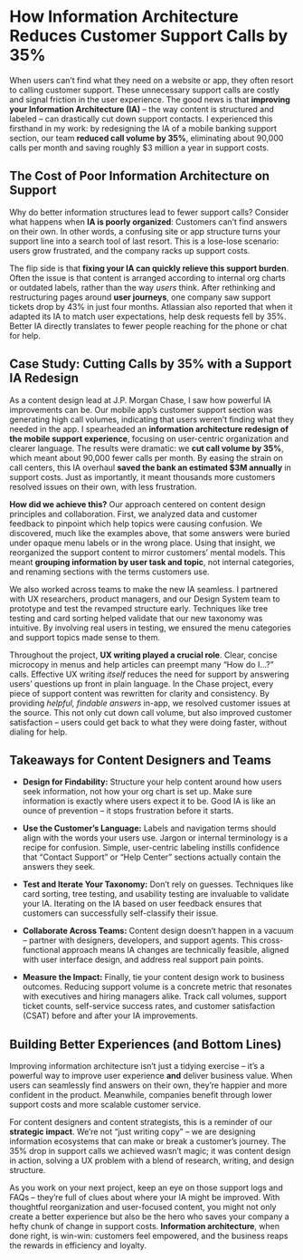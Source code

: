# How Information Architecture Reduces Customer Support Calls by 35%

When users can’t find what they need on a website or app, they often resort to calling customer support. These unnecessary support calls are costly and signal friction in the user experience. The good news is that **improving your Information Architecture (IA)** – the way content is structured and labeled – can drastically cut down support contacts. I experienced this firsthand in my work: by redesigning the IA of a mobile banking support section, our team **reduced call volume by 35%**, eliminating about 90,000 calls per month and saving roughly $3 million a year in support costs.

## The Cost of Poor Information Architecture on Support

Why do better information structures lead to fewer support calls? Consider what happens when **IA is poorly organized**: Customers can’t find answers on their own. In other words, a confusing site or app structure turns your support line into a search tool of last resort. This is a lose-lose scenario: users grow frustrated, and the company racks up support costs.

The flip side is that **fixing your IA can quickly relieve this support burden**. Often the issue is that content is arranged according to internal org charts or outdated labels, rather than the way *users* think. After rethinking and restructuring pages around **user journeys**, one company saw support tickets drop by 43% in just four months. Atlassian also reported that when it adapted its IA to match user expectations, help desk requests fell by 35%. Better IA directly translates to fewer people reaching for the phone or chat for help.

## Case Study: Cutting Calls by 35% with a Support IA Redesign

As a content design lead at J.P. Morgan Chase, I saw how powerful IA improvements can be. Our mobile app’s customer support section was generating high call volumes, indicating that users weren’t finding what they needed in the app. I spearheaded an **information architecture redesign of the mobile support experience**, focusing on user-centric organization and clearer language. The results were dramatic: we **cut call volume by 35%**, which meant about 90,000 fewer calls per month. By easing the strain on call centers, this IA overhaul **saved the bank an estimated $3M annually** in support costs. Just as importantly, it meant thousands more customers resolved issues on their own, with less frustration.

**How did we achieve this?** Our approach centered on content design principles and collaboration. First, we analyzed data and customer feedback to pinpoint which help topics were causing confusion. We discovered, much like the examples above, that some answers were buried under opaque menu labels or in the wrong place. Using that insight, we reorganized the support content to mirror customers’ mental models. This meant **grouping information by user task and topic**, not internal categories, and renaming sections with the terms customers use.

We also worked across teams to make the new IA seamless. I partnered with UX researchers, product managers, and our Design System team to prototype and test the revamped structure early. Techniques like tree testing and card sorting helped validate that our new taxonomy was intuitive. By involving real users in testing, we ensured the menu categories and support topics made sense to them.

Throughout the project, **UX writing played a crucial role**. Clear, concise microcopy in menus and help articles can preempt many “How do I…?” calls. Effective UX writing *itself* reduces the need for support by answering users’ questions up front in plain language. In the Chase project, every piece of support content was rewritten for clarity and consistency. By providing *helpful, findable answers* in-app, we resolved customer issues at the source. This not only cut down call volume, but also improved customer satisfaction – users could get back to what they were doing faster, without dialing for help.

## Takeaways for Content Designers and Teams

- **Design for Findability:** Structure your help content around how users seek information, not how your org chart is set up. Make sure information is exactly where users expect it to be. Good IA is like an ounce of prevention – it stops frustration before it starts.

- **Use the Customer’s Language:** Labels and navigation terms should align with the words your users use. Jargon or internal terminology is a recipe for confusion. Simple, user-centric labeling instills confidence that “Contact Support” or “Help Center” sections actually contain the answers they seek.

- **Test and Iterate Your Taxonomy:** Don’t rely on guesses. Techniques like card sorting, tree testing, and usability testing are invaluable to validate your IA. Iterating on the IA based on user feedback ensures that customers can successfully self-classify their issue.

- **Collaborate Across Teams:** Content design doesn’t happen in a vacuum – partner with designers, developers, and support agents. This cross-functional approach means IA changes are technically feasible, aligned with user interface design, and address real support pain points.

- **Measure the Impact:** Finally, tie your content design work to business outcomes. Reducing support volume is a concrete metric that resonates with executives and hiring managers alike. Track call volumes, support ticket counts, self-service success rates, and customer satisfaction (CSAT) before and after your IA improvements.

## Building Better Experiences (and Bottom Lines)

Improving information architecture isn’t just a tidying exercise – it’s a powerful way to improve user experience **and** deliver business value. When users can seamlessly find answers on their own, they’re happier and more confident in the product. Meanwhile, companies benefit through lower support costs and more scalable customer service.

For content designers and content strategists, this is a reminder of our **strategic impact**. We’re not “just writing copy” – we are designing information ecosystems that can make or break a customer’s journey. The 35% drop in support calls we achieved wasn’t magic; it was content design in action, solving a UX problem with a blend of research, writing, and design structure.

As you work on your next project, keep an eye on those support logs and FAQs – they’re full of clues about where your IA might be improved. With thoughtful reorganization and user-focused content, you might not only create a better experience but also be the hero who saves your company a hefty chunk of change in support costs. **Information architecture**, when done right, is win-win: customers feel empowered, and the business reaps the rewards in efficiency and loyalty.

